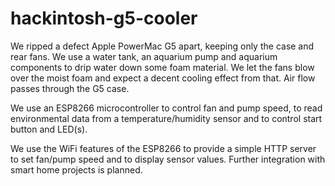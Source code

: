 # hackintosh-g5-cooler

We ripped a defect Apple PowerMac G5 apart, keeping only the case and rear fans. We use a water tank, an aquarium pump and aquarium components to drip water down some foam material. We let the fans blow over the moist foam and expect a decent cooling effect from that. Air flow passes through the G5 case.

We use an ESP8266 microcontroller to control fan and pump speed, to read environmental data from a temperature/humidity sensor and to control start button and LED(s).

We use the WiFi features of the ESP8266 to provide a simple HTTP server to set fan/pump speed and to display sensor values. Further integration with smart home projects is planned.
